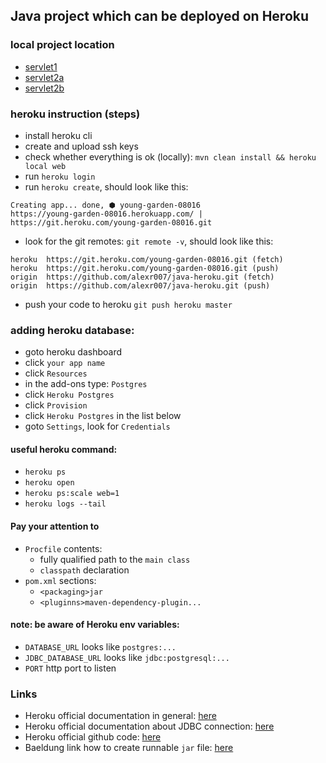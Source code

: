 ## Java project which can be deployed on Heroku

### local project location

- [servlet1](http://localhost:5000/hello)
- [servlet2a](http://localhost:5000/student)
- [servlet2b](http://localhost:5000/student?x=1)

### heroku instruction (steps)

- install heroku cli
- create and upload ssh keys
- check whether everything is ok (locally): `mvn clean install && heroku local web`
- run `heroku login`
- run `heroku create`, should look like this: 
```
Creating app... done, ⬢ young-garden-08016
https://young-garden-08016.herokuapp.com/ | https://git.heroku.com/young-garden-08016.git
```
- look for the git remotes: `git remote -v`, should look like this:
```
heroku  https://git.heroku.com/young-garden-08016.git (fetch)
heroku  https://git.heroku.com/young-garden-08016.git (push)
origin  https://github.com/alexr007/java-heroku.git (fetch)
origin  https://github.com/alexr007/java-heroku.git (push)
```
- push your code to heroku `git push heroku master`

### adding heroku database:
- goto heroku dashboard
- click `your app name`
- click `Resources` 
- in the add-ons type: `Postgres`
- click `Heroku Postgres`
- click `Provision`
- click `Heroku Postgres` in the list below
- goto `Settings`, look for `Credentials` 

#### useful heroku command:

- `heroku ps`
- `heroku open`
- `heroku ps:scale web=1`
- `heroku logs --tail`

#### Pay your attention to

- `Procfile` contents:
  - fully qualified path to the `main class`
  - `classpath` declaration
- `pom.xml` sections:
  - `<packaging>jar`
  - `<pluginns>maven-dependency-plugin...`

#### note: be aware of  Heroku env variables:

- `DATABASE_URL` looks like `postgres:...`  
- `JDBC_DATABASE_URL` looks like `jdbc:postgresql:...`
- `PORT` http port to listen

### Links

- Heroku official documentation in general: [here](https://devcenter.heroku.com/articles/getting-started-with-java)
- Heroku official documentation about JDBC connection: [here](https://devcenter.heroku.com/articles/connecting-to-relational-databases-on-heroku-with-java)
- Heroku official github code: [here](https://github.com/heroku/java-getting-started)
- Baeldung link how to create runnable `jar` file: [here](https://www.baeldung.com/executable-jar-with-maven)
